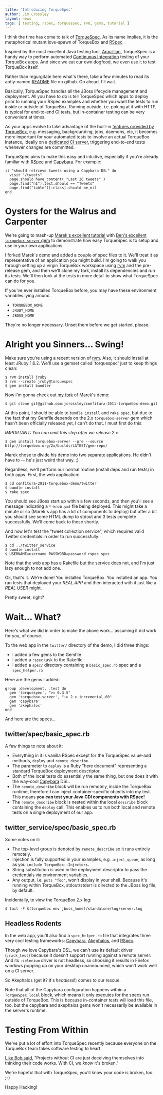 ```yaml
---
title: 'Introducing TorqueSpec'
author: Jim Crossley
layout: news
tags: [ testing, rspec, torquespec, rvm, gems, tutorial ]
---
```


[TorqueSpec]: http://github.com/torquebox/torquespec
[Arquillian]: http://arquillian.org
[gem]:        /news/2011/06/10/torquebox-gem/
[tutorial]:   /news/2011/06/13/torquebox-a-javaists-tutorial-on-messaging-services-and-cdi-in-ruby/
[ci]:         http://en.wikipedia.org/wiki/Continuous_integration
[rvm]:        https://rvm.beginrescueend.com/
[README]:     https://github.com/torquebox/torquespec/blob/master/README.org
[RSpec]:      http://relishapp.com/rspec
[bees]:       http://www.cloudbees.com/
[Capybara]:   https://github.com/jnicklas/capybara
[Akephalos]:  https://github.com/bernerdschaefer/akephalos
[quote]:      http://twitter.com/#!/bobmcwhirter/status/79417826041004032
[fork]:       https://github.com/jcrossley/confitura-2011-torquebox-demo


I think the time has come to talk of [TorqueSpec].  As its name
implies, it is the metaphorical mutant love-spawn of TorqueBox and
[RSpec].

Inspired by the most excellent Java testing tool, [Arquillian],
TorqueSpec is a handy way to perform automated
[Continuous Integration][ci] testing of your TorqueBox apps.  And
since we eat our own dogfood, we even use it to test TorqueBox itself.

Rather than regurgitate here what's there, take a few minutes to read
its aptly-named [README] file on github.  Go ahead.  I'll wait.

Basically, TorqueSpec handles all the JBoss lifecycle management and
deployment.  All you have to do is tell TorqueSpec which apps to
deploy prior to running your RSpec examples and whether you want the
tests to run inside or outside of TorqueBox.  Running outside,
i.e. poking at it with HTTP, is typical for end-to-end CI tests, but
in-container testing can be very convenient at times.

As your apps evolve to take advantage of the built-in
[features provided by TorqueBox](/features), e.g. messaging,
backgrounding, jobs, daemons, etc, it becomes more important for your
automated tests to involve an actual TorqueBox instance, ideally on a
[dedicated CI server][bees], triggering end-to-end tests whenever
changes are committed.

TorqueSpec aims to make this easy and intuitive, especially if you're
already familiar with [RSpec] and [Capybara].  For example:

    it "should retrieve tweets using a Capybara DSL" do
      visit "/tweets"
      page.should have_content( "Last 20 tweets" )
      page.find("h1").text.should == "Tweets"
      page.find("table")[:class].should be_nil
    end

# Oysters for the Walrus and Carpenter

We're going to mash-up [Marek's excellent tutorial][tutorial] with
[Ben's excellent `torquebox-server` gem][gem] to demonstrate how easy
TorqueSpec is to setup and use in your own applications.

I forked Marek's demo and added a couple of spec files to it.  We'll
treat it as representative of an application you might build.  I'm
going to walk you through setting up a virgin TorqueBox workspace
using [rvm] and the pre-release gem, and then we'll clone my fork,
install its dependencies and run its tests.  We'll then look at the
tests in more detail to show what TorqueSpec can do for you.

If you've ever installed TorqueBox before, you may have these
environment variables lying around.  

- `TORQUEBOX_HOME`
- `JRUBY_HOME`
- `JBOSS_HOME`

They're no longer necessary.  Unset them before we get started,
please.

# Alright you Sinners... Swing!

Make sure you're using a recent version of [rvm]. Also, it should
install at least JRuby 1.6.2.  We'll use a gemset called 'torquespec'
just to keep things clean:

    $ rvm install jruby
    $ rvm --create jruby@torquespec
    $ gem install bundler

Now I'm gonna check out [my fork][fork] of Marek's demo:

    $ git clone git@github.com:jcrossley/confitura-2011-torquebox-demo.git

At this point, I should be able to `bundle install` and `rake spec`,
but due to the fact that my Gemfile depends on the 2.x
`torquebox-server` gem which hasn't been officially released yet, I
can't do that.  I must first do this:

*IMPORTANT: You can omit this step after we release 2.x*

    $ gem install torquebox-server --pre --source http://torquebox.org/2x/builds/LATEST/gem-repo/

Marek chose to divide his demo into two separate applications.  He
didn't have to -- he's just weird that way.  ;)

Regardless, we'll perform our normal routine (install deps and run
tests) in both apps.  First, the web application:

    $ cd confitura-2011-torquebox-demo/twitter
    $ bundle install
    $ rake spec

You should see JBoss start up within a few seconds, and then you'll
see a message indicating a `*-knob.yml` file being deployed.  This
might take a minute or so (Marek's app has a lot of components to
deploy) but after a bit you should see some HTML dump to stdout and 3
tests complete successfully.  We'll come back to these shortly.

And now let's test the "tweet collection service", which requires
valid Twitter credentials in order to run successfully:

    $ cd ../twitter_service
    $ bundle install
    $ USERNAME=username PASSWORD=password rspec spec

Note that the web app has a Rakefile but the service does not, and I'm
just lazy enough to not add one.

Ok, that's it.  We're done!  You installed TorqueBox.  You installed
an app.  You ran tests that deployed your *REAL APP* and then
interacted with it just like a *REAL USER* might.

Pretty sweet, right?

# Wait... What?

Here's what we did in order to make the above work... assuming it did
work for you, of course.  

To the web app in the `twitter/` directory of the demo, I did three
things:

- I added a few gems to the Gemfile
- I added a `:spec` task to the Rakefile
- I added a `spec/` directory containing a `basic_spec.rb` spec and a
  `spec_helper.rb`

Here are the gems I added:

    group :development, :test do
      gem 'torquespec', ">= 0.3.5"
      gem 'torquebox-server', "~> 2.x.incremental.00"
      gem 'capybara'
      gem 'akephalos'
    end

And here are the specs...

## twitter/spec/basic\_spec.rb

<script src='https://gist.github.com/1030828.js'></script>

A few things to note about it:

- Everything in it is vanilla RSpec except for the TorqueSpec
  value-add methods, `deploy` and `remote_describe`.
- The parameter to `deploy` is a Ruby "here document" representing a
  standard TorqueBox deployment descriptor.
- Both of the local tests do essentially the same thing, but one does
  it with the way-cool [Capybara] DSL.
- The `remote_describe` block will be run remotely, inside the
  TorqueBox runtime, therefore I can inject container-specific objects
  into my test.  This means **you can test your Java CDI components
  with RSpec!**
- The `remote_describe` block is nested within the local `describe`
  block containing the `deploy` call.  This enables us to run both
  local and remote tests on a single deployment of our app.

## twitter\_service/spec/basic\_spec.rb

<script src='https://gist.github.com/1030856.js'></script>

Some notes on it:

- The top-level group is denoted by `remote_describe` so it runs
  entirely remotely.
- Injection is fully supported in your examples, e.g. `inject_queue`,
  as long as you `include TorqueBox::Injectors`.
- String substitution is used in the deployment descriptor to pass the
  credentials via environment variables.
- Any output, i.e. `puts "foo"`, won't display in your shell. Because
  it's running within TorqueBox, stdout/stderr is directed to the
  JBoss log file, by default.

Incidentally, to view the TorqueBox 2.x log:

    $ tail -F $(torquebox env jboss_home)/standalone/log/server.log

## Headless Rodents

In the web app, you'll also find a `spec_helper.rb` file that
integrates three very cool testing frameworks: [Capybara],
[Akephalos], and [RSpec].

<script src='https://gist.github.com/1030880.js'></script>

Though we love Capybara's DSL, we can't use its default driver
(`:rack_test`) because it doesn't support running against a remote
server.  And its `:selenium` driver is not headless, so choosing it
results in Firefox windows popping up on your desktop unannounced,
which won't work well on a CI server.

So Akephalos (get it? it's *headless*!) comes to our rescue.

Note that all of the Capybara configuration happens within a
`TorqueSpec.local` block, which means it only executes for the specs
run outside of TorqueBox.  This is because in-container tests will
load this file, too, but the capybara and akephalos gems won't
necessarily be available in the server's runtime.

# Testing From Within

We've put a lot of effort into TorqueSpec recently because everyone on
the TorqueBox team takes software testing to heart.

[Like Bob said][quote], "Projects without CI are just deceiving
themselves into thinking their code works. With CI, we *know* it's
broken."

We're hopeful that with TorqueSpec, you'll know your code is broken,
too.  ;-)

Happy Hacking!
